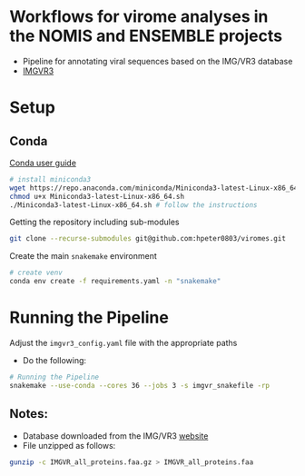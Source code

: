 #  Workflows for virome analyses in the NOMIS and ENSEMBLE projects
- Pipeline for annotating viral sequences based on the IMG/VR3 database
- [IMGVR3](https://genome.jgi.doe.gov/portal/IMG_VR/IMG_VR.home.html)

# Setup
## Conda

[Conda user guide](https://docs.conda.io/projects/conda/en/latest/user-guide/index.html)

```bash
# install miniconda3
wget https://repo.anaconda.com/miniconda/Miniconda3-latest-Linux-x86_64.sh
chmod u+x Miniconda3-latest-Linux-x86_64.sh
./Miniconda3-latest-Linux-x86_64.sh # follow the instructions
```

Getting the repository including sub-modules
```bash
git clone --recurse-submodules git@github.com:hpeter0803/viromes.git
```

Create the main `snakemake` environment

```bash
# create venv
conda env create -f requirements.yaml -n "snakemake"
```

# Running the Pipeline
Adjust the `imgvr3_config.yaml` file with the appropriate paths
- Do the following:

```bash
# Running the Pipeline
snakemake --use-conda --cores 36 --jobs 3 -s imgvr_snakefile -rp
```

## Notes:
- Database downloaded from the IMG/VR3 [website](https://genome.jgi.doe.gov/portal/pages/dynamicOrganismDownload.jsf?organism=IMG_VR)
- File unzipped as follows:
```bash
gunzip -c IMGVR_all_proteins.faa.gz > IMGVR_all_proteins.faa
```
